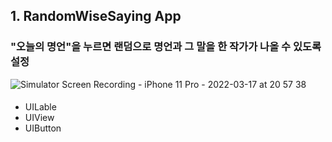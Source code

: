 ## 1. RandomWiseSaying App
### "오늘의 명언"을 누르면 랜덤으로 명언과 그 말을 한 작가가 나올 수 있도록 설정
![Simulator Screen Recording - iPhone 11 Pro - 2022-03-17 at 20 57 38](https://user-images.githubusercontent.com/85544383/158954533-ef29cbc3-dd19-469f-82ce-2479a279da0f.gif)
#### 
- UILable
- UIView
- UIButton
